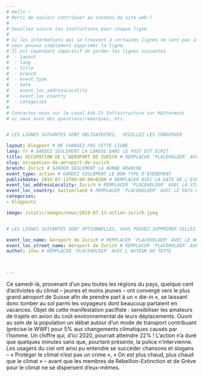 ```yaml
---
# Hello !
# Merci de vouloir contribuer au contenu du site web:)
#
# Veuillez suivre les instructions pour chaque ligne
#
# Si les informations qui se trouvent à certaines lignes ne sont pas importantes
# vous pouvez simplement supprimer la ligne. 
# Il est cependant impératif de garder les lignes suivantes
#  - layout
#  - lang
#  - title
#  - branch
#  - event_type
#  - date
#  - event_loc_addressLocality
#  - event_loc_country
#  - categories
#
# Contactez-nous sur le canal Ask-It Infrastructure sur Mattermost 
# si vous avez des questions/remarques, etc.


# LES LIGNES SUIVANTES SONT OBLIGATOIRES,  VEUILLEZ LES CONSERVER

layout: blogpost # NE CHANGEZ PAS CETTE LIGNE
lang: fr # GARDEZ SEULEMENT LA LANGUE DANS LE POST EST ECRIT
title: OCCUPATION DE L’AEROPORT DE ZURICH # REMPLACER 'PLACEHOLDER' AVEC LE TITRE DE VOTRE POST
slug: occupation-de-aeroport-de-zurich
branch: Zürich # GARDER SEULEMENT LA BONNE BRANCHE
event_type: action # GARDEZ SEULEMENT LE BON TYPE D'EVENEMENT
publishdate: 2019-07-13T00:00:00+0200 # REMPLACER AVEC LA DATE DE L'EVENEMENT (format : AAAA-MM-JJ)
event_loc_addressLocality: Zurich # REMPLACER 'PLACEHOLDER' AVEC LA VILLE DANS LAQUELLE L'EVENEMENT A LIEU
event_loc_country: Switzerland # REMPLACER 'PLACEHOLDER' AVEC LE PAYS DANS LAQUELLE L'EVENEMENT A LIEU
categories: 
- blogposts

image: /static/images/news/2019-07-13-action-zurich.jpeg


# LES LIGNES SUIVANTES SONT OPTIONNELLES, VOUS POUVEZ SUPPRIMER CELLES QUI NE VOUS INTERESSE PAS

event_loc_name: Aéroport de Zurich # REMPLACER 'PLACEHOLDER' AVEC LE NOM DU LIEU OU L'EVENEMENT A LIEU
event_loc_street_name: Aéroport de Zurich # REMPLACER 'PLACEHOLDER' AVEC LE NOM DE LA RUE OU L'EVENEMENT A LIEU
author: innu # REMPLACER 'PLACEHOLDER' AVEC L'AUTEUR DU TEXTE



---
```


Ce samedi-là, provenant d’un peu toutes les régions du pays, quelque cent d’activistes du climat – jeunes et moins jeunes – ont convergé vers le plus grand aéroport de Suisse afin de prendre part à un « die-in », se laissant donc tomber au sol parmi les voyageurs dont beaucoup partaient en vacances. Objet de cette manifestation pacifiste : sensibiliser les amateurs de trajets en avion du coût environnemental de leurs déplacements. Ouvrir au sein de la population un débat autour d’un mode de transport contribuant (précise le WWF) pour 5% aux changements climatiques causés par l’homme. Un chiffre qui, d’ici 2020, pourrait atteindre 22% !
L’action n’a duré que quelques minutes sans que, pourtant présente, la police n’intervienne. Les usagers du ciel ont ainsi pu entendre se succéder chansons et slogans – « Protéger le climat n’est pas un crime », « On est plus chaud, plus chaud que le climat » – avant que les membres de Rébellion-Extinction et de Grève pour le climat ne se dispersent d’eux-mêmes.
